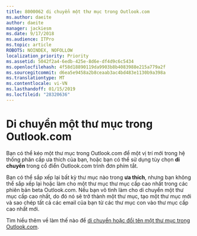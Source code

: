 ```yaml
---
title: 8000062 di chuyển một thư mục trong Outlook.com
ms.author: daeite
author: daeite
manager: jackiesm
ms.date: 9/17/2018
ms.audience: ITPro
ms.topic: article
ROBOTS: NOINDEX, NOFOLLOW
localization_priority: Priority
ms.assetid: 5042f2a4-6edb-425e-8d6e-df4d9c6c5434
ms.openlocfilehash: 4f58d18890119da9903b8b4083988e215a779a2f
ms.sourcegitcommit: d6ea5e9458a2b8ceaab3ac4bd483e1130b9a398a
ms.translationtype: MT
ms.contentlocale: vi-VN
ms.lasthandoff: 01/15/2019
ms.locfileid: "28320636"
---
```

# <a name="moving-a-folder-in-outlookcom"></a>Di chuyển một thư mục trong Outlook.com

Bạn có thể kéo một thư mục trong Outlook.com để một vị trí mới trong hệ thống phân cấp ưa thích của bạn, hoặc bạn có thể sử dụng tùy chọn **di chuyển** trong cổ điển Outlook.com trình đơn phím tắt. 
  
Bạn có thể sắp xếp lại bất kỳ thư mục nào trong **ưa thích**, nhưng bạn không thể sắp xếp lại hoặc làm cho một thư mục thư mục cấp cao nhất trong các phiên bản beta Outlook.com. Nếu bạn vô tình làm cho di chuyển một thư mục cấp cao nhất, do đó nó sẽ trở thành một thư mục, tạo một thư mục mới và sao chép tất cả các email của bạn từ các thư mục con vào thư mục cấp cao nhất mới. 
  
Tìm hiểu thêm về làm thế nào để [di chuyển hoặc đổi tên một thư mục trong Outlook.com](https://support.office.com/article/c9c66fed-8a7c-426a-afc6-0d46a72080fb).
  

